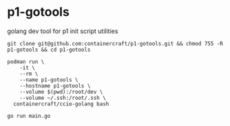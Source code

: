 # p1-gotools
golang dev tool for p1 init script utilities
```
git clone git@github.com:containercraft/p1-gotools.git && chmod 755 -R p1-gotools && cd p1-gotools    
```
```
podman run \
    -it \
    --rm \
    --name p1-gotools \
    --hostname p1-gotools \
    --volume $(pwd):/root/dev \
    --volume ~/.ssh:/root/.ssh \
  containercraft/ccio-golang bash
```
```
go run main.go
```
